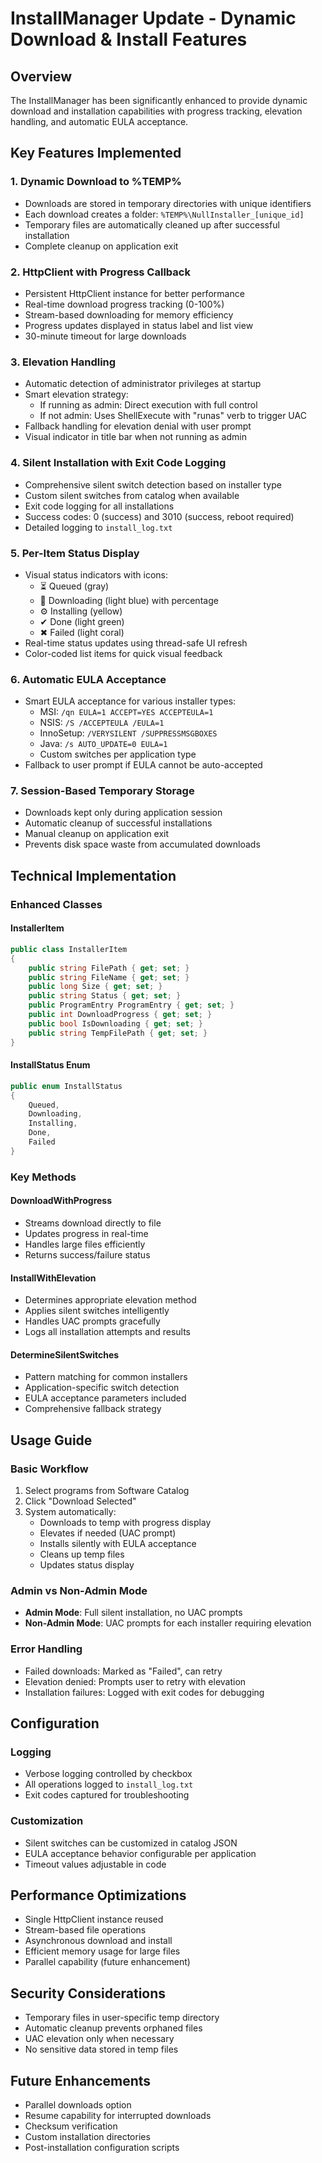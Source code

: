 # InstallManager Update - Dynamic Download & Install Features

## Overview
The InstallManager has been significantly enhanced to provide dynamic download and installation capabilities with progress tracking, elevation handling, and automatic EULA acceptance.

## Key Features Implemented

### 1. Dynamic Download to %TEMP%
- Downloads are stored in temporary directories with unique identifiers
- Each download creates a folder: `%TEMP%\NullInstaller_[unique_id]`
- Temporary files are automatically cleaned up after successful installation
- Complete cleanup on application exit

### 2. HttpClient with Progress Callback
- Persistent HttpClient instance for better performance
- Real-time download progress tracking (0-100%)
- Stream-based downloading for memory efficiency
- Progress updates displayed in status label and list view
- 30-minute timeout for large downloads

### 3. Elevation Handling
- Automatic detection of administrator privileges at startup
- Smart elevation strategy:
  - If running as admin: Direct execution with full control
  - If not admin: Uses ShellExecute with "runas" verb to trigger UAC
- Fallback handling for elevation denial with user prompt
- Visual indicator in title bar when not running as admin

### 4. Silent Installation with Exit Code Logging
- Comprehensive silent switch detection based on installer type
- Custom silent switches from catalog when available
- Exit code logging for all installations
- Success codes: 0 (success) and 3010 (success, reboot required)
- Detailed logging to `install_log.txt`

### 5. Per-Item Status Display
- Visual status indicators with icons:
  - ⏳ Queued (gray)
  - 🔄 Downloading (light blue) with percentage
  - ⚙ Installing (yellow)
  - ✔ Done (light green)
  - ✖ Failed (light coral)
- Real-time status updates using thread-safe UI refresh
- Color-coded list items for quick visual feedback

### 6. Automatic EULA Acceptance
- Smart EULA acceptance for various installer types:
  - MSI: `/qn EULA=1 ACCEPT=YES ACCEPTEULA=1`
  - NSIS: `/S /ACCEPTEULA /EULA=1`
  - InnoSetup: `/VERYSILENT /SUPPRESSMSGBOXES`
  - Java: `/s AUTO_UPDATE=0 EULA=1`
  - Custom switches per application type
- Fallback to user prompt if EULA cannot be auto-accepted

### 7. Session-Based Temporary Storage
- Downloads kept only during application session
- Automatic cleanup of successful installations
- Manual cleanup on application exit
- Prevents disk space waste from accumulated downloads

## Technical Implementation

### Enhanced Classes

#### InstallerItem
```csharp
public class InstallerItem
{
    public string FilePath { get; set; }
    public string FileName { get; set; }
    public long Size { get; set; }
    public string Status { get; set; }
    public ProgramEntry ProgramEntry { get; set; }
    public int DownloadProgress { get; set; }
    public bool IsDownloading { get; set; }
    public string TempFilePath { get; set; }
}
```

#### InstallStatus Enum
```csharp
public enum InstallStatus
{
    Queued,
    Downloading,
    Installing,
    Done,
    Failed
}
```

### Key Methods

#### DownloadWithProgress
- Streams download directly to file
- Updates progress in real-time
- Handles large files efficiently
- Returns success/failure status

#### InstallWithElevation
- Determines appropriate elevation method
- Applies silent switches intelligently
- Handles UAC prompts gracefully
- Logs all installation attempts and results

#### DetermineSilentSwitches
- Pattern matching for common installers
- Application-specific switch detection
- EULA acceptance parameters included
- Comprehensive fallback strategy

## Usage Guide

### Basic Workflow
1. Select programs from Software Catalog
2. Click "Download Selected"
3. System automatically:
   - Downloads to temp with progress display
   - Elevates if needed (UAC prompt)
   - Installs silently with EULA acceptance
   - Cleans up temp files
   - Updates status display

### Admin vs Non-Admin Mode
- **Admin Mode**: Full silent installation, no UAC prompts
- **Non-Admin Mode**: UAC prompts for each installer requiring elevation

### Error Handling
- Failed downloads: Marked as "Failed", can retry
- Elevation denied: Prompts user to retry with elevation
- Installation failures: Logged with exit codes for debugging

## Configuration

### Logging
- Verbose logging controlled by checkbox
- All operations logged to `install_log.txt`
- Exit codes captured for troubleshooting

### Customization
- Silent switches can be customized in catalog JSON
- EULA acceptance behavior configurable per application
- Timeout values adjustable in code

## Performance Optimizations
- Single HttpClient instance reused
- Stream-based file operations
- Asynchronous download and install
- Efficient memory usage for large files
- Parallel capability (future enhancement)

## Security Considerations
- Temporary files in user-specific temp directory
- Automatic cleanup prevents orphaned files
- UAC elevation only when necessary
- No sensitive data stored in temp files

## Future Enhancements
- Parallel downloads option
- Resume capability for interrupted downloads
- Checksum verification
- Custom installation directories
- Post-installation configuration scripts
